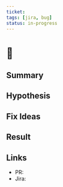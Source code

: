 ```yaml
---
ticket: 
tags: [jira, bug]
status: in-progress
---
```


# 🎫 <Ticket Title>

## Summary

## Hypothesis

## Fix Ideas

## Result

## Links
- PR: 
- Jira: 
